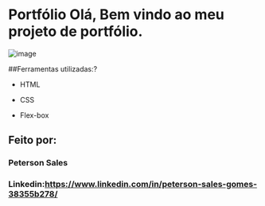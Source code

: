 
# Portfólio Olá, Bem vindo ao meu projeto de portfólio.
![image](https:github.com/petersonsales/portfolio/blob/main/portfolio.png?raw=true)

##Ferramentas utilizadas:?

* HTML

* CSS

* Flex-box

## Feito por:

### Peterson Sales

### Linkedin:https://www.linkedin.com/in/peterson-sales-gomes-38355b278/


